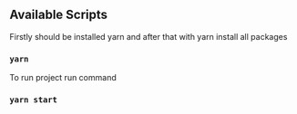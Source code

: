 

## Available Scripts

Firstly should be installed yarn and after that with yarn install all packages

### `yarn`

To run project run command

### `yarn start`

